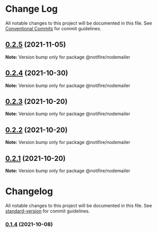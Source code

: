 # Change Log

All notable changes to this project will be documented in this file.
See [Conventional Commits](https://conventionalcommits.org) for commit guidelines.

## [0.2.5](https://github.com/notifirehq/nodemailer/compare/v0.2.4...v0.2.5) (2021-11-05)

**Note:** Version bump only for package @notifire/nodemailer





## [0.2.4](https://github.com/notifirehq/nodemailer/compare/v0.2.3...v0.2.4) (2021-10-30)

**Note:** Version bump only for package @notifire/nodemailer





## [0.2.3](https://github.com/notifirehq/nodemailer/compare/v0.2.2...v0.2.3) (2021-10-20)

**Note:** Version bump only for package @notifire/nodemailer





## [0.2.2](https://github.com/notifirehq/nodemailer/compare/v0.1.4...v0.2.2) (2021-10-20)

**Note:** Version bump only for package @notifire/nodemailer





## [0.2.1](https://github.com/notifirehq/nodemailer/compare/v0.1.4...v0.2.1) (2021-10-20)

**Note:** Version bump only for package @notifire/nodemailer





# Changelog

All notable changes to this project will be documented in this file. See [standard-version](https://github.com/conventional-changelog/standard-version) for commit guidelines.

### [0.1.4](https://github.com/notifirehq/nodemailer/compare/v0.1.5...v0.1.4) (2021-10-08)
